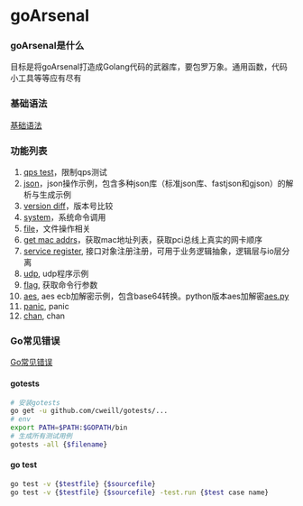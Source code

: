 # goArsenal

### goArsenal是什么
目标是将goArsenal打造成Golang代码的武器库，要包罗万象。通用函数，代码小工具等等应有尽有

### 基础语法
[基础语法](https://github.com/miaoyc666/rd-manual/tree/main/Golang)

### 功能列表
1. [qps test](./qps/qps.go)，限制qps测试
2. [json](./json/)，json操作示例，包含多种json库（标准json库、fastjson和gjson）的解析与生成示例
3. [version diff](./versionDiff/versionDiff.go)，版本号比较    
4. [system](./system/system.go)，系统命令调用
5. [file](./file/file.go)，文件操作相关
6. [get mac addrs](./network/network.go)，获取mac地址列表，获取pci总线上真实的网卡顺序
7. [service register](./serviceRegister/serviceRegister.go), 接口对象注册注册，可用于业务逻辑抽象，逻辑层与io层分离
8. [udp](./udp/udpClient.go), udp程序示例
9. [flag](./flag/flag.go), 获取命令行参数
10. [aes](./aes/aes.go), aes ecb加解密示例，包含base64转换。python版本aes加解密[aes.py](https://github.com/miaoyc666/pyArsenal/blob/master/aes.py)
11. [panic](./panic/main.go), panic 
12. [chan](./chan/chan.go), chan 

### Go常见错误
[Go常见错误](https://github.com/miaoyc666/go-mistakes)

#### gotests
```bash
# 安装gotests
go get -u github.com/cweill/gotests/...
# env
export PATH=$PATH:$GOPATH/bin
# 生成所有测试用例
gotests -all {$filename}
```

#### go test
```bash
go test -v {$testfile} {$sourcefile}
go test -v {$testfile} {$sourcefile} -test.run {$test case name}
```
